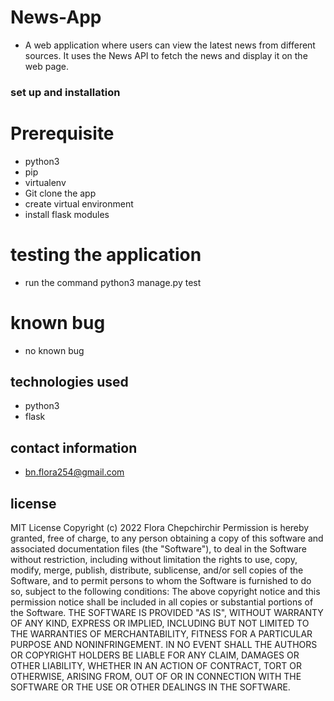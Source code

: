 # News-App
* A web application where users can view the latest news from different sources. It uses the News API to fetch the news and display it on the web page.

### set up and installation
# Prerequisite
* python3
* pip
* virtualenv
* Git clone the app
* create virtual environment
* install flask modules
# testing the application 
* run the command python3 manage.py test
# known bug
* no known bug
## technologies used 
* python3
* flask
## contact information
* bn.flora254@gmail.com
## license
MIT License
Copyright (c) 2022 Flora Chepchirchir
Permission is hereby granted, free of charge, to any person obtaining a copy
of this software and associated documentation files (the "Software"), to deal
in the Software without restriction, including without limitation the rights
to use, copy, modify, merge, publish, distribute, sublicense, and/or sell
copies of the Software, and to permit persons to whom the Software is
furnished to do so, subject to the following conditions:
The above copyright notice and this permission notice shall be included in all
copies or substantial portions of the Software.
THE SOFTWARE IS PROVIDED "AS IS", WITHOUT WARRANTY OF ANY KIND, EXPRESS OR
IMPLIED, INCLUDING BUT NOT LIMITED TO THE WARRANTIES OF MERCHANTABILITY,
FITNESS FOR A PARTICULAR PURPOSE AND NONINFRINGEMENT. IN NO EVENT SHALL THE
AUTHORS OR COPYRIGHT HOLDERS BE LIABLE FOR ANY CLAIM, DAMAGES OR OTHER
LIABILITY, WHETHER IN AN ACTION OF CONTRACT, TORT OR OTHERWISE, ARISING FROM,
OUT OF OR IN CONNECTION WITH THE SOFTWARE OR THE USE OR OTHER DEALINGS IN THE
SOFTWARE.
